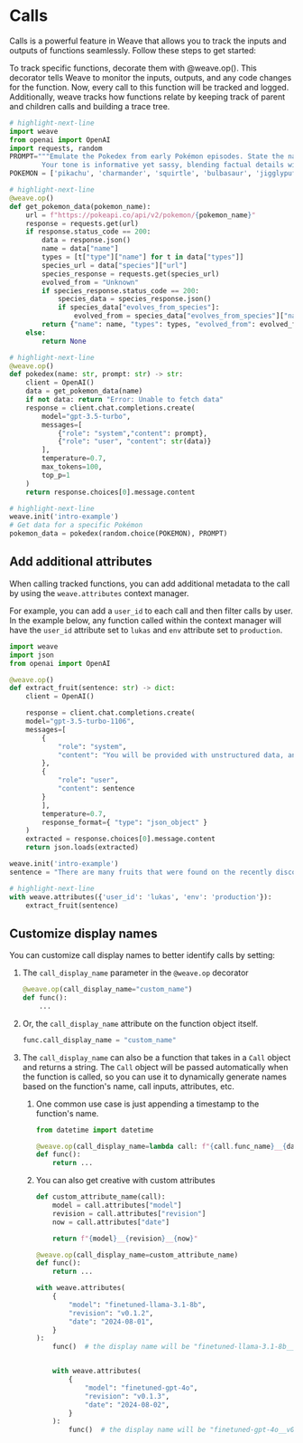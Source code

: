 # Calls

Calls is a powerful feature in Weave that allows you to track the inputs and outputs of functions seamlessly. Follow these steps to get started:

To track specific functions, decorate them with @weave.op(). This decorator tells Weave to monitor the inputs, outputs, and any code changes for the function. Now, every call to this function will be tracked and logged. Additionally, weave tracks how functions relate by keeping track of parent and children calls and building a trace tree.

```python
# highlight-next-line
import weave
from openai import OpenAI
import requests, random
PROMPT="""Emulate the Pokedex from early Pokémon episodes. State the name of the Pokemon and then describe it.
        Your tone is informative yet sassy, blending factual details with a touch of dry humor. Be concise, no more than 3 sentences. """
POKEMON = ['pikachu', 'charmander', 'squirtle', 'bulbasaur', 'jigglypuff', 'meowth', 'eevee']

# highlight-next-line
@weave.op()
def get_pokemon_data(pokemon_name):
    url = f"https://pokeapi.co/api/v2/pokemon/{pokemon_name}"
    response = requests.get(url)
    if response.status_code == 200:
        data = response.json()
        name = data["name"]
        types = [t["type"]["name"] for t in data["types"]]
        species_url = data["species"]["url"]
        species_response = requests.get(species_url)
        evolved_from = "Unknown"
        if species_response.status_code == 200:
            species_data = species_response.json()
            if species_data["evolves_from_species"]:
                evolved_from = species_data["evolves_from_species"]["name"]
        return {"name": name, "types": types, "evolved_from": evolved_from}
    else:
        return None

# highlight-next-line
@weave.op()
def pokedex(name: str, prompt: str) -> str:
    client = OpenAI()
    data = get_pokemon_data(name)
    if not data: return "Error: Unable to fetch data"
    response = client.chat.completions.create(
        model="gpt-3.5-turbo",
        messages=[
            {"role": "system","content": prompt},
            {"role": "user", "content": str(data)}
        ],
        temperature=0.7,
        max_tokens=100,
        top_p=1
    )
    return response.choices[0].message.content

# highlight-next-line
weave.init('intro-example')
# Get data for a specific Pokémon
pokemon_data = pokedex(random.choice(POKEMON), PROMPT)
```

## Add additional attributes

When calling tracked functions, you can add additional metadata to the call by using the `weave.attributes` context manager.

For example, you can add a `user_id` to each call and then filter calls by user. In the example below, any function called within the context manager will have the `user_id` attribute set to `lukas` and `env` attribute set to `production`.

```python
import weave
import json
from openai import OpenAI

@weave.op()
def extract_fruit(sentence: str) -> dict:
    client = OpenAI()

    response = client.chat.completions.create(
    model="gpt-3.5-turbo-1106",
    messages=[
        {
            "role": "system",
            "content": "You will be provided with unstructured data, and your task is to parse it one JSON dictionary with fruit, color and flavor as keys."
        },
        {
            "role": "user",
            "content": sentence
        }
        ],
        temperature=0.7,
        response_format={ "type": "json_object" }
    )
    extracted = response.choices[0].message.content
    return json.loads(extracted)

weave.init('intro-example')
sentence = "There are many fruits that were found on the recently discovered planet Goocrux. There are neoskizzles that grow there, which are purple and taste like candy."

# highlight-next-line
with weave.attributes({'user_id': 'lukas', 'env': 'production'}):
    extract_fruit(sentence)
```

## Customize display names

You can customize call display names to better identify calls by setting:

1. The `call_display_name` parameter in the `@weave.op` decorator

   ```python
   @weave.op(call_display_name="custom_name")
   def func():
       ...
   ```

2. Or, the `call_display_name` attribute on the function object itself.

   ```py
   func.call_display_name = "custom_name"
   ```

3. The `call_display_name` can also be a function that takes in a `Call` object and returns a string. The `Call` object will be passed automatically when the function is called, so you can use it to dynamically generate names based on the function's name, call inputs, attributes, etc.

   1. One common use case is just appending a timestamp to the function's name.

      ```py
      from datetime import datetime

      @weave.op(call_display_name=lambda call: f"{call.func_name}__{datetime.now()}")
      def func():
          return ...
      ```

   2. You can also get creative with custom attributes

      ```py
      def custom_attribute_name(call):
          model = call.attributes["model"]
          revision = call.attributes["revision"]
          now = call.attributes["date"]

          return f"{model}__{revision}__{now}"

      @weave.op(call_display_name=custom_attribute_name)
      def func():
          return ...

      with weave.attributes(
          {
              "model": "finetuned-llama-3.1-8b",
              "revision": "v0.1.2",
              "date": "2024-08-01",
          }
      ):
          func()  # the display name will be "finetuned-llama-3.1-8b__v0.1.2__2024-08-01"


          with weave.attributes(
              {
                  "model": "finetuned-gpt-4o",
                  "revision": "v0.1.3",
                  "date": "2024-08-02",
              }
          ):
              func()  # the display name will be "finetuned-gpt-4o__v0.1.3__2024-08-02"
      ```
